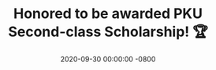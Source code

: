 ---
title: >-
    Honored to be awarded PKU Second-class Scholarship! 🏆
date: 2020-09-30 00:00:00 -0800
---
